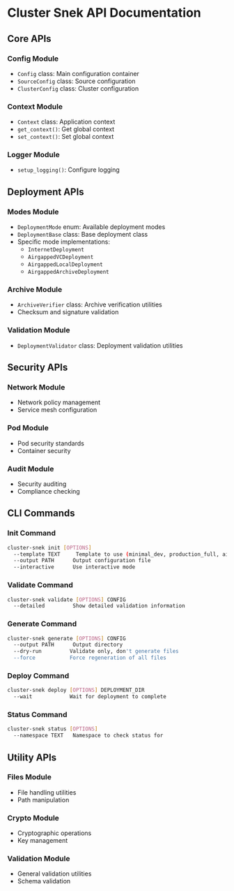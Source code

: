 # Cluster Snek API Documentation

## Core APIs

### Config Module
- `Config` class: Main configuration container
- `SourceConfig` class: Source configuration
- `ClusterConfig` class: Cluster configuration

### Context Module
- `Context` class: Application context
- `get_context()`: Get global context
- `set_context()`: Set global context

### Logger Module
- `setup_logging()`: Configure logging

## Deployment APIs

### Modes Module
- `DeploymentMode` enum: Available deployment modes
- `DeploymentBase` class: Base deployment class
- Specific mode implementations:
  - `InternetDeployment`
  - `AirgappedVCDeployment`
  - `AirgappedLocalDeployment`
  - `AirgappedArchiveDeployment`

### Archive Module
- `ArchiveVerifier` class: Archive verification utilities
- Checksum and signature validation

### Validation Module
- `DeploymentValidator` class: Deployment validation utilities

## Security APIs

### Network Module
- Network policy management
- Service mesh configuration

### Pod Module
- Pod security standards
- Container security

### Audit Module
- Security auditing
- Compliance checking

## CLI Commands

### Init Command
```bash
cluster-snek init [OPTIONS]
  --template TEXT     Template to use (minimal_dev, production_full, airgapped_enterprise)
  --output PATH      Output configuration file
  --interactive      Use interactive mode
```

### Validate Command
```bash
cluster-snek validate [OPTIONS] CONFIG
  --detailed         Show detailed validation information
```

### Generate Command
```bash
cluster-snek generate [OPTIONS] CONFIG
  --output PATH      Output directory
  --dry-run         Validate only, don't generate files
  --force           Force regeneration of all files
```

### Deploy Command
```bash
cluster-snek deploy [OPTIONS] DEPLOYMENT_DIR
  --wait            Wait for deployment to complete
```

### Status Command
```bash
cluster-snek status [OPTIONS]
  --namespace TEXT   Namespace to check status for
```

## Utility APIs

### Files Module
- File handling utilities
- Path manipulation

### Crypto Module
- Cryptographic operations
- Key management

### Validation Module
- General validation utilities
- Schema validation
